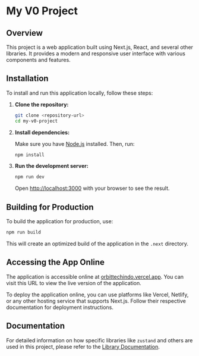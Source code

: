 # My V0 Project

## Overview

This project is a web application built using Next.js, React, and several other libraries. It provides a modern and responsive user interface with various components and features.

## Installation

To install and run this application locally, follow these steps:

1. **Clone the repository:**

   ```bash
   git clone <repository-url>
   cd my-v0-project
   ```

2. **Install dependencies:**

   Make sure you have [Node.js](https://nodejs.org/) installed. Then, run:

   ```bash
   npm install
   ```

3. **Run the development server:**

   ```bash
   npm run dev
   ```

   Open [http://localhost:3000](http://localhost:3000) with your browser to see the result.

## Building for Production

To build the application for production, use:

```bash
npm run build
```

This will create an optimized build of the application in the `.next` directory.

## Accessing the App Online

The application is accessible online at [orbittechindo.vercel.app](https://orbittechindo.vercel.app). You can visit this URL to view the live version of the application.

To deploy the application online, you can use platforms like Vercel, Netlify, or any other hosting service that supports Next.js. Follow their respective documentation for deployment instructions.

## Documentation

For detailed information on how specific libraries like `zustand` and others are used in this project, please refer to the [Library Documentation](./docs/libraries.md).
